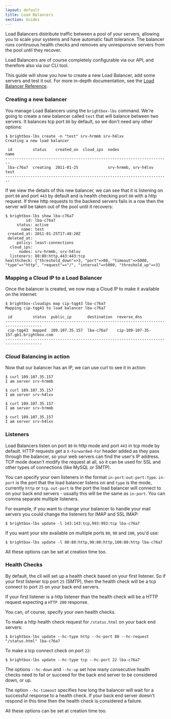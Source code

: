 ```yaml
---
layout: default
title: Load Balancers
section: Guides
---
```


Load Balancers distribute traffic between a pool of your servers,
allowing you to scale your systems and have automatic fault
tolerance. The balancer runs continuous health checks and removes any
unresponsive servers from the pool until they recover.

Load Balancers are of course completely configurable via our API, and
therefore also via our CLI tool.

This guide will show you how to create a new Load Balancer, add some servers and test it out.  For more in-depth documentation, see the [Load Balancer Reference](/reference/load-balancers).


### Creating a new balancer

You manage Load Balancers using the `brightbox-lbs` command. We're
going to create a new balancer called `test` that will balance between
two servers. It balances tcp port `80` by default, so we don't need
any other options:

    $ brightbox-lbs create -n "test" srv-hrmmb srv-h4lxv
    Creating a new load balancer
    
     id         status    created_on  cloud_ips  nodes                 name
    ------------------------------------------------------------------------
     lba-c76a7  creating  2011-01-25             srv-hrmmb, srv-h4lxv  test
    ------------------------------------------------------------------------

If we view the details of this new balancer, we can see that it is
listening on port `80` and port `443` by default and is health
checking port `80` with a http request. If three http requests to the
backend servers fails in a row then the server will be taken out of
the pool until it recovers:

    $ brightbox-lbs show lba-c76a7
             id: lba-c76a7
         status: active
           name: test
     created_at: 2011-01-25T17:48:20Z
     deleted_at: 
         policy: least-connections
      cloud_ips: 
          nodes: srv-hrmmb, srv-h4lxv
      listeners: 80:80:http,443:443:tcp
    healthcheck: {"threshold_down"=>3, "port"=>80, "timeout"=>5000, "type"=>"http", "request"=>"/", "interval"=>5000, "threshold_up"=>3}

### Mapping a Cloud IP to a Load Balancer

Once the balancer is created, we now map a Cloud IP to make it
available on the internet:

    $ brightbox-cloudips map cip-tqg43 lba-c76a7
    Mapping cip-tqg43 to load balancer lba-c76a7
    
     id         status  public_ip       destination  reverse_dns                         
    --------------------------------------------------------------------------------------
     cip-tqg43  mapped  109.107.35.157  lba-c76a7    cip-109-107-35-157.gb1.brightbox.com
    --------------------------------------------------------------------------------------

### Cloud Balancing in action

Now that our balancer has an IP, we can use curl to see it in action:

    $ curl 109.107.35.157
    I am server srv-hrmmb
    
    $ curl 109.107.35.157
    I am server srv-h4lxv
    
    $ curl 109.107.35.157
    I am server srv-hrmmb
    
    $ curl 109.107.35.157
    I am server srv-h4lxv

### Listeners

Load Balancers listen on port `80` in http mode and port `443` in tcp
mode by default. HTTP requests get a `X-Forwarded-For` header added as
they pass through the balancer, so your web servers can find the
user's IP address. TCP mode doesn't modify the request at all, so it
can be used for SSL and other types of connections (like MySQL or
SMTP).

You can specify your own listeners in the format
`in-port:out-port:type`. `in-port` is the port that the load balancer
listens on and `type` is the mode, currently `http` or
`tcp`. `out-port` is the port the load balancer will connect to on
your back end servers - usually this will be the same as
`in-port`. You can comma separate multiple listeners.

For example, if you want to change your balancer to handle your mail
servers you could change the listeners for IMAP and SSL IMAP:

    $ brightbox-lbs update -l 143:143:tcp,993:993:tcp lba-c76a7

If you want your site available on multiple ports `80`, `90` and `100`,
you'd use:

    $ brightbox-lbs update -l 80:80:http,90:80:http,100:80:http lba-c76a7

All these options can be set at creation time too.


### Health Checks

By default, the cli will set up a health check based on your first
listener. So if your first listener tcp port `25` (SMTP), then the
health check will be a tcp connect to port `25` on your back end
servers.

If your first listener is a http listener than the health check will
be a HTTP request expecting a `HTTP 200` response.

You can, of course, specify your own health checks.

To make a http health check request for `/status.html` on your back
end servers:

    $ brightbox-lbs update --hc-type http --hc-port 80 --hc-request "/status.html" lba-c76a7

To make a tcp connect check on port `22`:

    $ brightbox-lbs update --hc-type tcp --hc-port 22 lba-c76a7

The options `--hc-down` and `--hc-up` set how many consecutive health
checks need to fail or succeed for the back end server to be
considered down, or up.

The option `--hc-timeout` specifies how long the balancer will wait
for a successful response to a health check. If your back end server
doesn't respond in this time then the health check is considered a
failure.

All these options can be set at creation time too.
